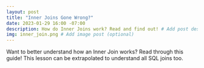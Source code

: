 ```yaml
---
layout: post
title: "Inner Joins Gone Wrong?"
date: 2023-01-29 16:00 -07:00
description: How do Inner Joins work? Read and find out! # Add post description (optional)
img: inner_join.png # Add image post (optional)
---
```


Want to better understand how an Inner Join works? Read through this guide! This lesson can be extrapolated to understand all SQL joins too.

<object data="../assets/docs/inner-joins-gone-wrong.pdf" width="800" height="850" type='application/pdf'></object>